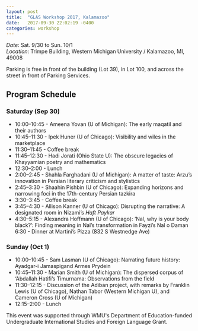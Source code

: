 ```yaml
---
layout: post
title:  "GLAS Workshop 2017, Kalamazoo"
date:   2017-09-30 22:02:19 -0400
categories: workshop
---
```



*Date*: Sat. 9/30 to Sun. 10/1  
*Location*: Trimpe Building, Western Michigan  University / Kalamazoo, MI, 49008

Parking is free in front of the building (Lot 39), in Lot 100, and across the street in front of Parking Services.

## Program Schedule

### Saturday (Sep 30)

- 10:00–10:45 - Ameena Yovan (U of Michigan): The early maqatil and their authors
- 10:45–11:30 - Ipek Huner (U of Chicago): Visibility and wiles in the marketplace
- 11:30–11:45 - Coffee break
- 11:45–12:30 - Hadi Jorati (Ohio State U): The obscure legacies of Khayyamian poetry and mathematics
- 12:30–2:00 - Lunch
- 2:00–2:45 - Shahla Farghadani (U of Michigan): A matter of taste: Arzu’s innovation in Persian literary criticism and stylistics
- 2:45–3:30 - Shaahin Pishbin (U of Chicago): Expanding horizons and narrowing foci in the 17th-century Persian tazkira
- 3:30–3:45 - Coffee break
- 3:45–4:30 - Allison Kanner (U of Chicago): Disrupting the narrative: A designated room in Nizami’s *Haft Paykar*
- 4:30–5:15 - Alexandra Hoffmann (U of Chicago): ‘Nal, why is your body black?’: Finding meaning in Nal’s transformation in Fayzi’s Nal o Daman
6:30 - Dinner at Martini’s Pizza (832 S Westnedge Ave)

### Sunday (Oct 1)

- 10:00–10:45 - Sam Lasman (U of Chicago): Narrating future history: Ayadgar-i Jamaspigand Armes Prydein
- 10:45–11:30 - Marian Smith (U of Michigan): The dispersed corpus of ‘Abdallah Hatifi’s Timurnama: Observations from the field
- 11:30–12:15 - Discussion of the Adiban project, with remarks by Franklin Lewis (U of Chicago), Nathan Tabor (Western Michigan U), and Cameron Cross (U of Michigan)
- 12:15–2:00 - Lunch

This event was supported through WMU's Department of Education-funded Undergraduate International Studies and Foreign Language Grant. 
